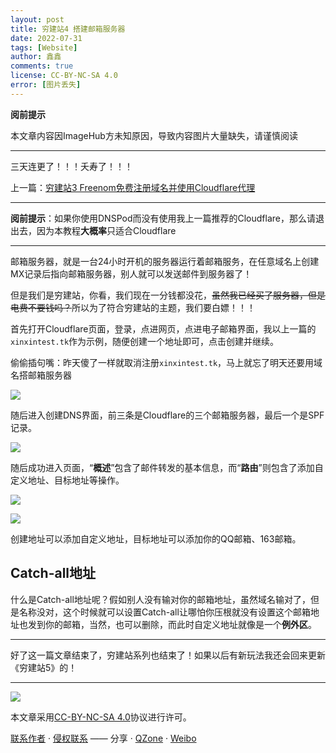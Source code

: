 ```yaml
---
layout: post
title: 穷建站4 搭建邮箱服务器
date: 2022-07-31
tags: [Website]
author: 鑫鑫
comments: true
license: CC-BY-NC-SA 4.0
error: [图片丢失]
---
```


**阅前提示**

本文章内容因ImageHub方未知原因，导致内容图片大量缺失，请谨慎阅读

<!-- more -->

---

三天连更了！！！夭寿了！！！

上一篇：[穷建站3 Freenom免费注册域名并使用Cloudflare代理](/website_3)

---

**阅前提示**：如果你使用DNSPod而没有使用我上一篇推荐的Cloudflare，那么请退出去，因为本教程**大概率**只适合Cloudflare

---

邮箱服务器，就是一台24小时开机的服务器运行着邮箱服务，在任意域名上创建MX记录后指向邮箱服务器，别人就可以发送邮件到服务器了！

但是我们是穷建站，你看，我们现在一分钱都没花，~~虽然我已经买了服务器，但是电费不要钱吗？~~所以为了符合穷建站的主题，我们要白嫖！！！

首先打开Cloudflare页面，登录，点进网页，点进电子邮箱界面，我以上一篇的`xinxintest.tk`作为示例，随便创建一个地址即可，点击创建并继续。

偷偷插句嘴：昨天傻了一样就取消注册`xinxintest.tk`，马上就忘了明天还要用域名搭邮箱服务器

![](https://s1.imagehub.cc/images/2022/07/31/emailcreate.jpg)

随后进入创建DNS界面，前三条是Cloudflare的三个邮箱服务器，最后一个是SPF记录。

![](https://s1.imagehub.cc/images/2022/07/31/addmxtxtdns.jpg)

随后成功进入页面，“**概述**”包含了邮件转发的基本信息，而“**路由**”则包含了添加自定义地址、目标地址等操作。

![](https://s1.imagehub.cc/images/2022/07/31/cloudflareemailconfig.jpg)

![](https://s1.imagehub.cc/images/2022/07/31/cloudflareemailroute.jpg)

创建地址可以添加自定义地址，目标地址可以添加你的QQ邮箱、163邮箱。

## Catch-all地址

什么是Catch-all地址呢？假如别人没有输对你的邮箱地址，虽然域名输对了，但是名称没对，这个时候就可以设置Catch-all让哪怕你压根就没有设置这个邮箱地址也发到你的邮箱，当然，也可以删除，而此时自定义地址就像是一个**例外区**。

---

好了这一篇文章结束了，穷建站系列也结束了！如果以后有新玩法我还会回来更新《穷建站5》的！

---

[![](https://licensebuttons.net/l/by-nc-sa/3.0/88x31.png)](https://creativecommons.org/licenses/by-nc-sa/4.0/)

本文章采用[CC-BY-NC-SA 4.0](https://creativecommons.org/licenses/by-nc-sa/4.0/)协议进行许可。

[联系作者](mailto:blog@xinxin2021.tk) · [侵权联系](mailto:tort@xinxin2021.tk) —— 分享 · [QZone](https://sns.qzone.qq.com/cgi-bin/qzshare/cgi_qzshare_onekey?url=https%3A%2F%2Fblog.xinxin2021.tk%2Fwebsite_4%2F&title=%E7%A9%B7%E5%BB%BA%E7%AB%994+%E6%90%AD%E5%BB%BA%E9%82%AE%E7%AE%B1%E6%9C%8D%E5%8A%A1%E5%99%A8&site=%E9%91%AB%E5%8D%9A%E5%AE%A2) · [Weibo](https://service.weibo.com/share/share.php?url=https%3A%2F%2Fblog.xinxin2021.tk%2Fwebsite_4%2F&count=1&title=%E7%A9%B7%E5%BB%BA%E7%AB%994+%E6%90%AD%E5%BB%BA%E9%82%AE%E7%AE%B1%E6%9C%8D%E5%8A%A1%E5%99%A8&site=%E9%91%AB%E5%8D%9A%E5%AE%A2&language=zh_cn)
